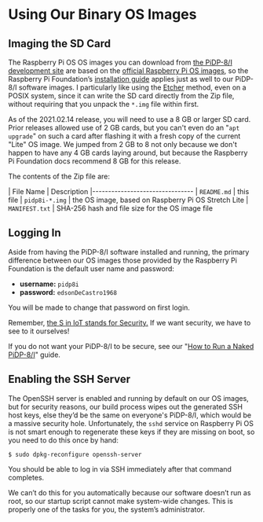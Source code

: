 # Using Our Binary OS Images

## Imaging the SD Card

The Raspberry Pi OS OS images you can download from [the PiDP-8/I development
site][1] are based on the [official Raspberry Pi OS images][2], so the
Raspberry Pi Foundation’s [installation guide][3] applies just as well
to our PiDP-8/I software images.  I particularly like using the
[Etcher][7] method, even on a POSIX system, since it can write the SD
card directly from the Zip file, without requiring that you unpack the
`*.img` file within first.

As of the 2021.02.14 release, you will need to use a 8 GB or larger
SD card.  Prior releases allowed use of 2 GB cards, but you can't
even do an "`apt upgrade`" on such a card after flashing it with a
fresh copy of the current "Lite" OS image. We jumped from 2 GB to
8 not only because we don't happen to have any 4 GB cards laying
around, but because the Raspberry Pi Foundation docs recommend 8 GB
for this release.

The contents of the Zip file are:

| File Name         | Description
|--------------------------------
| `README.md`       | this file
| `pidp8i-*.img`    | the OS image, based on Raspberry Pi OS Stretch Lite
| `MANIFEST.txt`    | SHA-256 hash and file size for the OS image file


## Logging In

Aside from having the PiDP-8/I software installed and running, the
primary difference between our OS images those provided by the Raspberry
Pi Foundation is the default user name and password:

*   **username:** `pidp8i`
*   **password:** `edsonDeCastro1968`

You will be made to change that password on first login.

Remember, [the S in IoT stands for Security.][5]  If we want security,
we have to see to it ourselves!

If you do not want your PiDP-8/I to be secure, see our
"[How to Run a Naked PiDP-8/I][6]" guide.


## <a id="sshd"></a>Enabling the SSH Server

The OpenSSH server is enabled and running by default on our OS images,
but for security reasons, our build process wipes out the generated SSH
host keys, else they’d be the same on everyone's PiDP-8/I, which would
be a massive security hole. Unfortunately, the `sshd` service on
Raspberry Pi OS is not smart enough to regenerate these keys if they are
missing on boot, so you need to do this once by hand:

    $ sudo dpkg-reconfigure openssh-server

You should be able to log in via SSH immediately after that command
completes.

We can’t do this for you automatically because our software doesn’t run
as root, so our startup script cannot make system-wide changes. This is
properly one of the tasks for you, the system’s administrator.

<div id="this-space-intentionally-left-blank" style="min-height:50em"></div>


[1]: https://tangentsoft.com/pidp8i/
[2]: https://raspberrypi.org/downloads/raspbian/
[3]: https://raspberrypi.org/documentation/installation/installing-images/
[4]: https://en.wikipedia.org/wiki/Internet_of_things
[5]: http://www.testandverification.com/iot/s-iot-stands-security/
[6]: https://tangentsoft.com/pidp8i/wiki?name=How+to+Run+a+Naked+PiDP-8/I
[7]: https://www.balena.io/etcher
